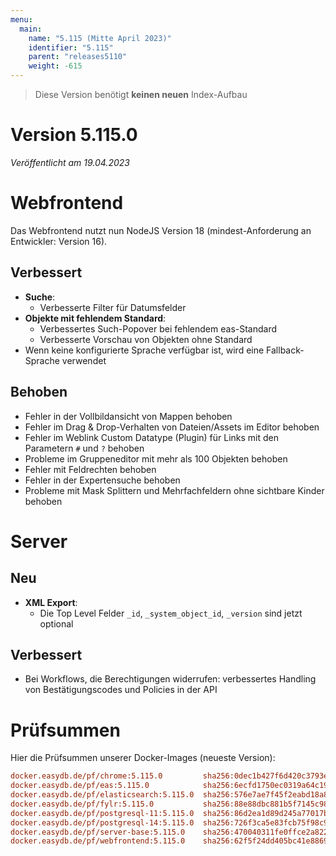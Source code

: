 ```yaml
---
menu:
  main:
    name: "5.115 (Mitte April 2023)"
    identifier: "5.115"
    parent: "releases5110"
    weight: -615
---
```



> Diese Version benötigt **keinen neuen** Index-Aufbau

# Version 5.115.0

*Veröffentlicht am 19.04.2023*


# Webfrontend

Das Webfrontend nutzt nun NodeJS Version 18 (mindest-Anforderung an Entwickler: Version 16).

## Verbessert

* **Suche**:
  * Verbesserte Filter für Datumsfelder
* **Objekte mit fehlendem Standard**:
  * Verbessertes Such-Popover bei fehlendem eas-Standard
  * Verbesserte Vorschau von Objekten ohne Standard
* Wenn keine konfigurierte Sprache verfügbar ist, wird eine Fallback-Sprache verwendet


## Behoben

* Fehler in der Vollbildansicht von Mappen behoben
* Fehler im Drag & Drop-Verhalten von Dateien/Assets im Editor behoben
* Fehler im Weblink Custom Datatype (Plugin) für Links mit den Parametern `#` und `?` behoben
* Probleme im Gruppeneditor mit mehr als 100 Objekten behoben
* Fehler mit Feldrechten behoben
* Fehler in der Expertensuche behoben
* Probleme mit Mask Splittern und Mehrfachfeldern ohne sichtbare Kinder behoben

# Server

## Neu

* **XML Export**:
  * Die Top Level Felder `_id`, `_system_object_id`, `_version` sind jetzt optional

## Verbessert

* Bei Workflows, die Berechtigungen widerrufen: verbessertes Handling von Bestätigungscodes und Policies in der API


# Prüfsummen

Hier die Prüfsummen unserer Docker-Images (neueste Version):

```ini
docker.easydb.de/pf/chrome:5.115.0         sha256:0dec1b427f6d420c3793e8f0d6a2952d9e82f026f20d9cf7332aa40933363630
docker.easydb.de/pf/eas:5.115.0            sha256:6ecfd1750ec0319a64c197a4849329bdb3809a9a54d6ec287074fa4b9bd67d65
docker.easydb.de/pf/elasticsearch:5.115.0  sha256:576e7ae7f45f2eabd18a88a24cb5b49314c4289c4e23bacc53eb7f8f5058306c
docker.easydb.de/pf/fylr:5.115.0           sha256:88e88dbc881b5f7145c981b8daccb640feb6c2bada70597121306867048f72e0
docker.easydb.de/pf/postgresql-11:5.115.0  sha256:86d2ea1d89d245a77017bce8f3c454dc3cd36bb80a5e0f00e4231d3d8f61725c
docker.easydb.de/pf/postgresql-14:5.115.0  sha256:726f3ca5e83fcb75f98c97c90d1102d5b1795c3c60320427c03e217804f1af47
docker.easydb.de/pf/server-base:5.115.0    sha256:470040311fe0ffce2a82260884baf8cc2d9553578fb139eba4ec2ce8d3b2ca78
docker.easydb.de/pf/webfrontend:5.115.0    sha256:62f5f24dd405bc41e8869e4abcaa81fa46c691a1186fea05637447e9b25dbad5
```
